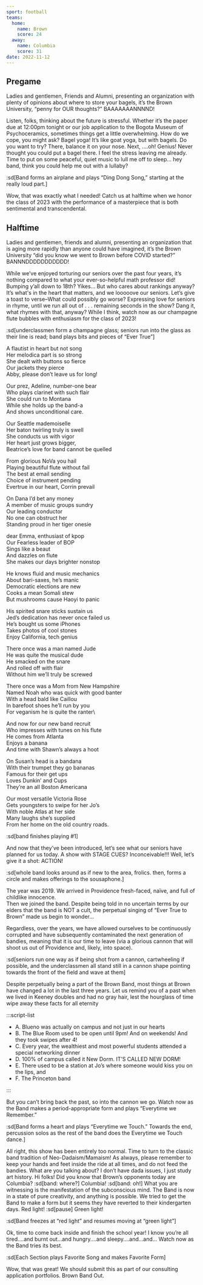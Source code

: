 ```yaml
---
sport: football
teams:
  home:
    name: Brown
    score: 24
  away:
    name: Columbia
    score: 31
date: 2022-11-12
---
```


## Pregame

Ladies and gentlemen, Friends and Alumni, presenting an organization with plenty of opinions about where to store your bagels, it’s the Brown University, “penny for OUR thoughts?” BAAAAAAANNNND!

Listen, folks, thinking about the future is stressful. Whether it’s the paper due at 12:00pm tonight or our job application to the Bogota Museum of Psychoceramics, sometimes things get a little overwhelming. How do we cope, you might ask? Bagel yoga! It’s like goat yoga, but with bagels. Do you want to try? There, balance it on your nose. Next, ….oh! Genius! Never thought you could put a bagel there. I feel the stress leaving me already. Time to put on some peaceful, quiet music to lull me off to sleep… hey band, think you could help me out with a lullaby?

:sd[Band forms an airplane and plays “Ding Dong Song,” starting at the really loud part.]

Wow, that was exactly what I needed! Catch us at halftime when we honor the class of 2023 with the performance of a masterpiece that is both sentimental and transcendental.

## Halftime

Ladies and gentlemen, friends and alumni, presenting an organization that is aging more rapidly than anyone could have imagined, it’s the Brown University “did you know we went to Brown before COVID started?” BANNNDDDDDDDDDDD!

While we’ve enjoyed torturing our seniors over the past four years, it’s nothing compared to what your ever-so-helpful math professor did! Bumping y’all down to 18th? Yikes… But who cares about rankings anyway? It’s what's in the heart that matters, and we looooove our seniors. Let’s give a toast to verse–What could possibly go worse? Expressing love for seniors in rhyme, until we run all out of . . . remaining seconds in the show? Dang it, what rhymes with that, anyway? While I think, watch now as our champagne flute bubbles with enthusiasm for the class of 2023!

:sd[underclassmen form a champagne glass; seniors run into the glass as their line is read; band plays bits and pieces of “Ever True”]

A flautist in heart but not song\
Her melodica part is so strong\
She dealt with buttons so fierce\
Our jackets they pierce\
Abby, please don’t leave us for long!

Our prez, Adeline, number-one bear\
Who plays clarinet with such flair\
She could run to Montana\
While she holds up the band-a\
And shows unconditional care.

Our Seattle mademoiselle\
Her baton twirling truly is swell\
She conducts us with vigor\
Her heart just grows bigger,\
Beatrice’s love for band cannot be quelled

From glorious NoVa you hail\
Playing beautiful flute without fail\
The best at email sending\
Choice of instrument pending\
Evertrue in our heart, Corrin prevail

On Dana I’d bet any money\
A member of music groups sundry\
Our leading conductor\
No one can obstruct her\
Standing proud in her tiger onesie

dear Emma, enthusiast of kpop\
Our Fearless leader of BOP\
Sings like a beaut\
And dazzles on flute\
She makes our days brighter nonstop

He knows fluid and music mechanics\
About bari-saxes, he’s manic\
Democratic elections are new\
Cooks a mean Somali stew\
But mushrooms cause Haoyi to panic

His spirited snare sticks sustain us\
Jed’s dedication has never once failed us\
He’s bought us some iPhones\
Takes photos of cool stones\
Enjoy California, tech genius

There once was a man named Jude\
He was quite the musical dude\
He smacked on the snare\
And rolled off with flair\
Without him we’ll truly be screwed

There once was a Mom from New Hampshire\
Named Noah who was quick with good banter\
With a head bald like Caillou\
In barefoot shoes he’ll run by you\
For veganism he is quite the ranter\

And now for our new band recruit\
Who impresses with tunes on his flute\
He comes from Atlanta\
Enjoys a banana\
And time with Shawn’s always a hoot

On Susan’s head is a bandana\
With their trumpet they go bananas\
Famous for their get ups\
Loves Dunkin’ and Cups\
They’re an all Boston Americana

Our most versatile Victoria Rose\
Gets youngsters to swipe for her Jo’s\
With noble Atlas at her side\
Many laughs she’s supplied\
From her home on the old country roads.

:sd[band finishes playing #1]

And now that they’ve been introduced, let’s see what our seniors have planned for us today. A show with STAGE CUES? Inconceivable!!! Well, let’s give it a shot: ACTION!

:sd[whole band looks around as if new to the area, frolics. then, forms a circle and makes offerings to the sousaphone.]

The year was 2019. We arrived in Providence fresh-faced, naïve, and full of childlike innocence. \
Then we joined the band. Despite being told in no uncertain terms by our elders that the band is NOT a cult, the perpetual singing of “Ever True to Brown” made us begin to wonder…

Regardless, over the years, we have allowed ourselves to be continuously corrupted and have subsequently contaminated the next generation of bandies, meaning that it is our time to leave (via a glorious cannon that will shoot us out of Providence and, likely, into space).

:sd[seniors run one way as if being shot from a cannon, cartwheeling if possible, and the underclassmen all stand still in a cannon shape pointing towards the front of the field and wave at them]

Despite perpetually being a part of the Brown Band, most things at Brown have changed a lot in the last three years. Let us remind you of a past when we lived in Keeney doubles and had no gray hair, lest the hourglass of time wipe away these facts for all eternity

:::script-list

- A. Blueno was actually on campus and not just in our hearts
- B. The Blue Room used to be open until 9pm! And on weekends! And they took swipes after 4!
- C. Every year, the wealthiest and most powerful students attended a special networking dinner
- D. 100% of campus called it New Dorm. IT’S CALLED NEW DORM!
- E. There used to be a station at Jo’s where someone would kiss you on the lips, and
- F. The Princeton band

:::

But you can’t bring back the past, so into the cannon we go. Watch now as the Band makes a period-appropriate form and plays “Everytime we Remember.”

:sd[Band forms a heart and plays “Everytime we Touch.” Towards the end, percussion solos as the rest of the band does the Everytime we Touch dance.]

All right, this show has been entirely too normal. Time to turn to the classic band tradition of Neo-Dadaism/Mamaism! As always, please remember to keep your hands and feet inside the ride at all times, and do not feed the bandies. What are you talking about? I don’t have dada issues, I just study art history. Hi folks! Did you know that Brown’s opponents today are Columbia? :sd[band: where?] Columbia! :sd[band: oh!] What you are witnessing is the manifestation of the subconscious mind. The Band is now in a state of pure creativity, and anything is possible. We tried to get the Band to make a form but it seems they have reverted to their kindergarten days. Red light! :sd[pause] Green light!

:sd[Band freezes at “red light” and resumes moving at “green light”]

Ok, time to come back inside and finish the school year! I know you’re all tired….and burnt out…and hungry….and sleepy….and…and… Watch now as the Band tries its best.

:sd[Each Section plays Favorite Song and makes Favorite Form]

Wow, that was great! We should submit this as part of our consulting application portfolios. Brown Band Out.
